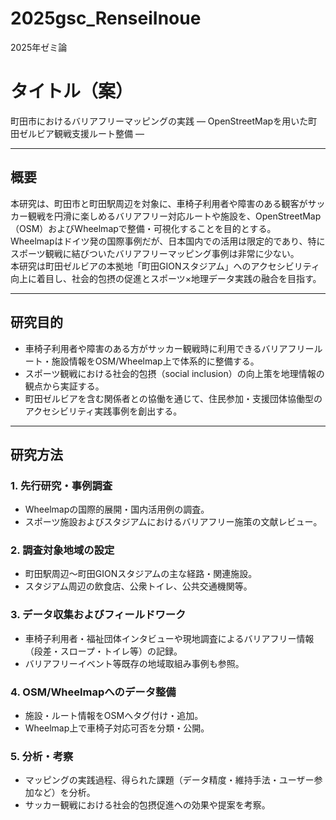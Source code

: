 # 2025gsc_RenseiInoue
2025年ゼミ論
# タイトル（案）  
町田市におけるバリアフリーマッピングの実践 ― OpenStreetMapを用いた町田ゼルビア観戦支援ルート整備 ―

---
## 概要  
本研究は、町田市と町田駅周辺を対象に、車椅子利用者や障害のある観客がサッカー観戦を円滑に楽しめるバリアフリー対応ルートや施設を、OpenStreetMap（OSM）およびWheelmapで整備・可視化することを目的とする。  
Wheelmapはドイツ発の国際事例だが、日本国内での活用は限定的であり、特にスポーツ観戦に結びついたバリアフリーマッピング事例は非常に少ない。  
本研究は町田ゼルビアの本拠地「町田GIONスタジアム」へのアクセシビリティ向上に着目し、社会的包摂の促進とスポーツ×地理データ実践の融合を目指す。  

---
## 研究目的  
- 車椅子利用者や障害のある方がサッカー観戦時に利用できるバリアフリールート・施設情報をOSM/Wheelmap上で体系的に整備する。  
- スポーツ観戦における社会的包摂（social inclusion）の向上策を地理情報の観点から実証する。  
- 町田ゼルビアを含む関係者との協働を通じて、住民参加・支援団体協働型のアクセシビリティ実践事例を創出する。
  
---
## 研究方法  

### 1. 先行研究・事例調査  
- Wheelmapの国際的展開・国内活用例の調査。  
- スポーツ施設およびスタジアムにおけるバリアフリー施策の文献レビュー。  

### 2. 調査対象地域の設定  
- 町田駅周辺〜町田GIONスタジアムの主な経路・関連施設。  
- スタジアム周辺の飲食店、公衆トイレ、公共交通機関等。  

### 3. データ収集およびフィールドワーク  
- 車椅子利用者・福祉団体インタビューや現地調査によるバリアフリー情報（段差・スロープ・トイレ等）の記録。  
- バリアフリーイベント等既存の地域取組み事例も参照。  

### 4. OSM/Wheelmapへのデータ整備  
- 施設・ルート情報をOSMへタグ付け・追加。  
- Wheelmap上で車椅子対応可否を分類・公開。  

### 5. 分析・考察  
- マッピングの実践過程、得られた課題（データ精度・維持手法・ユーザー参加など）を分析。  
- サッカー観戦における社会的包摂促進への効果や提案を考察。  

